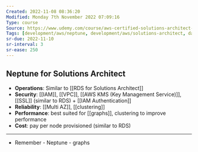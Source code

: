 ```yaml
---
Created: 2022-11-08 08:36:20
Modified: Monday 7th November 2022 07:09:16
Type: course
Source: https://www.udemy.com/course/aws-certified-solutions-architect-associate-saa-c01/?xref=E0Aed11STH4LPUQvCz0GJFABTmM=
Tags: [development/aws/neptune, development/aws/solutions-architect, database, review]
sr-due: 2022-11-10
sr-interval: 3
sr-ease: 250
---
```


## Neptune for Solutions Architect

- **Operations**: Similar to [[RDS for Solutions Architect]]
- **Security**: [[IAM]], [[VPC]], [[AWS KMS (Key Management Service)]], [[SSL]] (similar to RDS) + [[IAM Authentication]]
- **Reliability**: [[Multi AZ]], [[clustering]]
- **Performance**: best suited for [[graphs]], clustering to improve performance
- **Cost**: pay per node provisioned (similar to RDS)

---

- Remember - Neptune - graphs